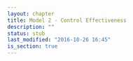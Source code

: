 ```yaml
---
layout: chapter
title: Model 2 - Control Effectiveness
description: ""
status: stub
last_modified: "2016-10-26 16:45"
is_section: true
---
```

